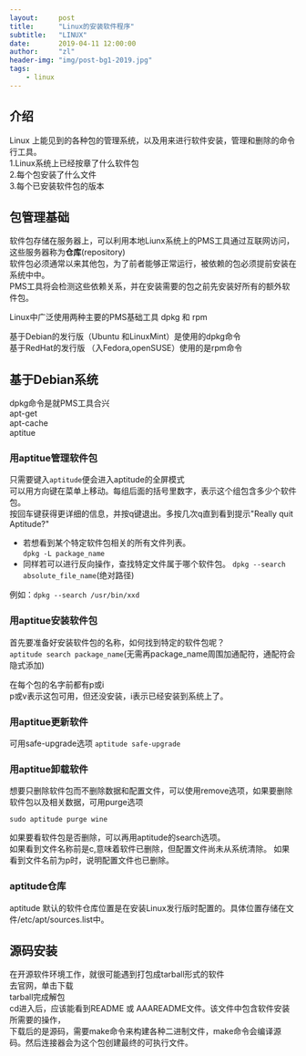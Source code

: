 ```yaml
---
layout:     post
title:      "Linux的安装软件程序"
subtitle:   "LINUX"
date:       2019-04-11 12:00:00
author:     "zl"
header-img: "img/post-bg1-2019.jpg"
tags:
    - linux
---
```



## 介绍 
Linux 上能见到的各种包的管理系统，以及用来进行软件安装，管理和删除的命令行工具。    
1.Linux系统上已经按章了什么软件包   
2.每个包安装了什么文件  
3.每个已安装软件包的版本

## 包管理基础
软件包存储在服务器上，可以利用本地Liunx系统上的PMS工具通过互联网访问，这些服务器称为**仓库**(repository)    
软件包必须通常以来其他包，为了前者能够正常运行，被依赖的包必须提前安装在系统中中。  
PMS工具将会检测这些依赖关系，并在安装需要的包之前先安装好所有的额外软件包。 

Linux中广泛使用两种主要的PMS基础工具 dpkg 和 rpm    

基于Debian的发行版（Ubuntu 和LinuxMint）是使用的dpkg命令    
基于RedHat的发行版 （入Fedora,openSUSE）使用的是rpm命令
	
## 基于Debian系统
dpkg命令是就PMS工具合兴     
apt-get     
apt-cache   
aptitue     

### 用aptitue管理软件包 
只需要键入`aptitude`便会进入aptitude的全屏模式  
可以用方向键在菜单上移动。每组后面的括号里数字，表示这个组包含多少个软件包。    
按回车键获得更详细的信息，并按q键退出。多按几次q直到看到提示"Really quit Aptitude?"

- 若想看到某个特定软件包相关的所有文件列表。  
`dpkg -L package_name`
- 同样若可以进行反向操作，查找特定文件属于哪个软件包。
`dpkg --search absolute_file_name`(绝对路径)

例如：`dpkg --search /usr/bin/xxd`

### 用aptitue安装软件包
首先要准备好安装软件包的名称，如何找到特定的软件包呢？  
`aptitude search package_name`(无需再package_name周围加通配符，通配符会隐式添加)

在每个包的名字前都有p或i    
p或v表示这包可用，但还没安装，i表示已经安装到系统上了。

### 用aptitue更新软件   
可用safe-upgrade选项
`aptitude safe-upgrade`

### 用aptitue卸载软件   
想要只删除软件包而不删除数据和配置文件，可以使用remove选项，如果要删除软件包以及相关数据，可用purge选项     

`sudo aptitude purge wine`

如果要看软件包是否删除，可以再用aptitude的search选项。  
如果看到文件名称前是c,意味着软件已删除，但配置文件尚未从系统清除。
如果看到文件名前为p时，说明配置文件也已删除。
### aptitude仓库    
aptitude 默认的软件仓库位置是在安装Linux发行版时配置的。具体位置存储在文件/etc/apt/sources.list中。

## 源码安装
 在开源软件环境工作，就很可能遇到打包成tarball形式的软件     
去官网，单击下载        
tarball完成解包     
cd进入后，应该能看到README 或 AAAREADME文件。该文件中包含软件安装所需要的操作，     
下载后的是源码，需要make命令来构建各种二进制文件，make命令会编译源码。然后连接器会为这个包创建最终的可执行文件。
